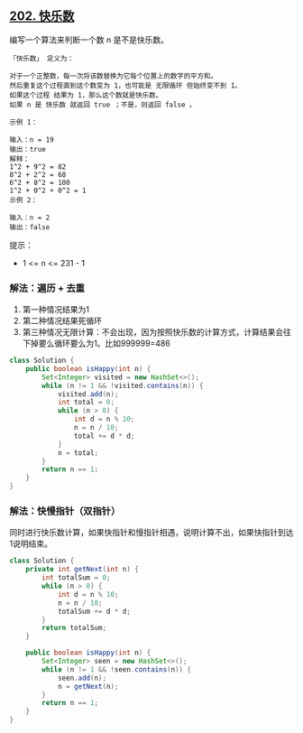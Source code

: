 ## [202. 快乐数](https://leetcode.cn/problems/happy-number/description/)

编写一个算法来判断一个数 n 是不是快乐数。
````
「快乐数」 定义为：

对于一个正整数，每一次将该数替换为它每个位置上的数字的平方和。
然后重复这个过程直到这个数变为 1，也可能是 无限循环 但始终变不到 1。
如果这个过程 结果为 1，那么这个数就是快乐数。
如果 n 是 快乐数 就返回 true ；不是，则返回 false 。
````

````
示例 1：

输入：n = 19
输出：true
解释：
1^2 + 9^2 = 82
8^2 + 2^2 = 68
6^2 + 8^2 = 100
1^2 + 0^2 + 0^2 = 1
示例 2：

输入：n = 2
输出：false
````

提示：

- 1 <= n <= 231 - 1

### 解法：遍历 + 去重
1. 第一种情况结果为1
2. 第二种情况结果死循环
3. 第三种情况无限计算：不会出现，因为按照快乐数的计算方式，计算结果会往下掉要么循环要么为1。比如999999=486
````java
class Solution {
    public boolean isHappy(int n) {
        Set<Integer> visited = new HashSet<>();
        while (n != 1 && !visited.contains(n)) {
            visited.add(n);
            int total = 0;
            while (n > 0) {
                int d = n % 10;
                n = n / 10;
                total += d * d;
            }
            n = total;
        }
        return n == 1;
    }
}
````

### 解法：快慢指针（双指针）
同时进行快乐数计算，如果快指针和慢指针相遇，说明计算不出，如果快指针到达1说明结束。
````java
class Solution {
    private int getNext(int n) {
        int totalSum = 0;
        while (n > 0) {
            int d = n % 10;
            n = n / 10;
            totalSum += d * d;
        }
        return totalSum;
    }

    public boolean isHappy(int n) {
        Set<Integer> seen = new HashSet<>();
        while (n != 1 && !seen.contains(n)) {
            seen.add(n);
            n = getNext(n);
        }
        return n == 1;
    }
}
````
